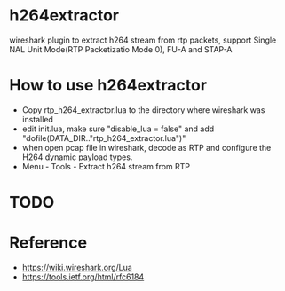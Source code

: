 # h264extractor
wireshark plugin to extract h264 stream from rtp packets, support Single NAL Unit Mode(RTP Packetizatio Mode 0),  FU-A and STAP-A

# How to use h264extractor
* Copy rtp_h264_extractor.lua to the directory where wireshark was installed
* edit init.lua,  make sure "disable_lua = false" and add "dofile(DATA_DIR.."rtp_h264_extractor.lua")"
* when open pcap file in wireshark,  decode as RTP and configure the H264 dynamic payload types.  
* Menu - Tools - Extract h264 stream from RTP

# TODO

# Reference
* https://wiki.wireshark.org/Lua
* https://tools.ietf.org/html/rfc6184
